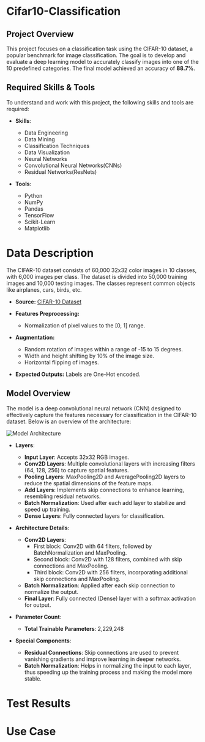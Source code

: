 # Cifar10-Classification

## Project Overview
This project focuses on a classification task using the CIFAR-10 dataset, a popular benchmark for image classification. The goal is to develop and evaluate a deep learning model to accurately classify images into one of the 10 predefined categories. The final model achieved an accuracy of **88.7%**.


## Required Skills & Tools
To understand and work with this project, the following skills and tools are required:

- **Skills**:
  - Data Engineering
  - Data Mining
  - Classification Techniques
  - Data Visualization
  - Neural Networks
  - Convolutional Neural Networks(CNNs)
  - Residual Networks(ResNets)

- **Tools**:
  - Python
  - NumPy
  - Pandas
  - TensorFlow
  - Scikit-Learn
  - Matplotlib


# Data Description
The CIFAR-10 dataset consists of 60,000 32x32 color images in 10 classes, with 6,000 images per class. The dataset is divided into 50,000 training images and 10,000 testing images. The classes represent common objects like airplanes, cars, birds, etc.

- **Source:** [CIFAR-10 Dataset](https://www.cs.toronto.edu/~kriz/cifar.html)

- **Features Preprocessing:**
  - Normalization of pixel values to the [0, 1] range.

- **Augmentation:**
  - Random rotation of images within a range of -15 to 15 degrees.
  - Width and height shifting by 10% of the image size.
  - Horizontal flipping of images.

- **Expected Outputs:** Labels are One-Hot encoded.


## Model Overview
The model is a deep convolutional neural network (CNN) designed to effectively capture the features necessary for classification in the CIFAR-10 dataset. Below is an overview of the architecture:

![Model Architecture](path/to/architecture_image.png)

- **Layers**:
  - **Input Layer**: Accepts 32x32 RGB images.
  - **Conv2D Layers**: Multiple convolutional layers with increasing filters (64, 128, 256) to capture spatial features.
  - **Pooling Layers**: MaxPooling2D and AveragePooling2D layers to reduce the spatial dimensions of the feature maps.
  - **Add Layers**: Implements skip connections to enhance learning, resembling residual networks.
  - **Batch Normalization**: Used after each add layer to stabilize and speed up training.
  - **Dense Layers**: Fully connected layers for classification.
  
- **Architecture Details**:
  - **Conv2D Layers**: 
    - First block: Conv2D with 64 filters, followed by BatchNormalization and MaxPooling.
    - Second block: Conv2D with 128 filters, combined with skip connections and MaxPooling.
    - Third block: Conv2D with 256 filters, incorporating additional skip connections and MaxPooling.
  - **Batch Normalization**: Applied after each skip connection to normalize the output.
  - **Final Layer**: Fully connected (Dense) layer with a softmax activation for output.
  
- **Parameter Count**:
  - **Total Trainable Parameters**: 2,229,248

- **Special Components**:
  - **Residual Connections**: Skip connections are used to prevent vanishing gradients and improve learning in deeper networks.
  - **Batch Normalization**: Helps in normalizing the input to each layer, thus speeding up the training process and making the model more stable.


# Test Results

# Use Case
